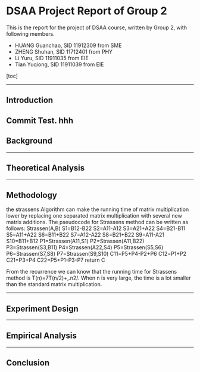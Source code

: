 # DSAA Project Report of Group 2

This is the report for the project of DSAA course, written by Group 2, with following members.

- HUANG Guanchao, SID 11912309 from SME
- ZHENG Shuhan, SID 11712401 from PHY
- Li Yuru, SID 11911035 from EIE
- Tian Yuqiong, SID 11911039 from EIE

[toc]

---

## Introduction

Commit Test.
hhh
---

## Background

<!--
A 1-page summary of the contributions of the paper in [1]. Discuss why the authors of [1] think the topic of their paper is useful, a summary of the implementation of the adaptive method (how does it work?), and their experiment design and results. Also include some examples or particular situations where you think their results could be useful for the scientific community or industry.
-->

<!-- TODO -->

---

## Theoretical Analysis

<!--
Uses an abstract model to estimate the crossover point analytically. You can provide this based on a review of academic papers and the textbook but make sure you explain it clearly and discuss the structure, constants, assumptions, and limitations of the theoretical model.
-->

<!-- TODO -->

---

## Methodology

<!-- in which you explain Strassens Algorithm, standard matrix multiplication and give pseudocode and further explanation. Include your runtime analysis from Part 2 here. -->

<!-- TODO -->
the strassens Algorithm can make the running time of matrix multiplication lower by replacing one separated matrix multiplication with several new matrix additions. The pseudocode for Strassens method can be written as follows:
Strassen(A,B)
S1=B12-B22
S2=A11-A12
S3=A21+A22
S4=B21-B11
S5=A11+A22
S6=B11+B22
S7=A12-A22
S8=B21+B22
S9=A11-A21
S10=B11+B12
P1=Strassen(A11,S1)
P2=Strassen(A11,B22)
P3=Strassen(S3,B11)
P4=Strassen(A22,S4)
P5=Strassen(S5,S6)
P6=Strassen(S7,S8)
P7=Strassen(S9,S10)
C11=P5+P4-P2+P6
C12=P1+P2
C21=P3+P4
C22=P5+P1-P3-P7
return C

From the recurrence we can know that the running time for Strassens method is T(n)=7T(n/2)+‚.n2/. When n is very large, the time is a lot smaller than the standard matrix multiplication.



---

## Experiment Design

<!-- describes your implementation of the two algorithms and the way you generate test problems (ie matrices to multiply). -->

<!-- TODO -->

---

## Empirical Analysis

<!-- provides your results of parts 3 and 4 evaluating the adaptive method for matrix multiplication, Strassen’s algorithm, and the basic method. You should use [1] as an example of the type of results you should put in this section (tables, graphs, type of discussion) because when marking will expect to see graphs and results that are of comparable quality to this and measure similar quantities. -->

<!-- TODO -->

---

## Conclusion
